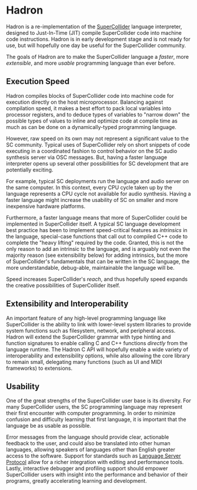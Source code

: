 # Hadron

Hadron is a re-implementation of the [SuperCollider](https://supercollider.github.io/) language interpreter, designed to
Just-In-Time (JIT) compile SuperCollider code into machine code instructions. Hadron is in early development stage and
is not ready for use, but will hopefully one day be useful for the SuperCollider community.

The goals of Hadron are to make the SuperCollider language a *faster*, more *extensible*, and more *usable* programming
language than ever before.

## Execution Speed

Hadron compiles blocks of SuperCollider code into machine code for execution directly on the host microprocessor.
Balancing against compilation speed, it makes a best effort to pack local variables into processor registers, and to
deduce types of variables to "narrow down" the possible types of values to inline and optimize code at compile time as
much as can be done on a dynamically-typed programming language.

However, raw speed on its own may not represent a significant value to the SC community. Typical uses of SuperCollider
rely on short snippets of code executing in a coordinated fashion to control behavior on the SC audio synthesis server
via OSC messages. But, having a faster language interpreter opens up several other possibilities for SC development that
are potentially exciting.

For example, typical SC deployments run the language and audio server on the same computer. In this context, every CPU
cycle taken up by the language represents a CPU cycle not available for audio synthesis. Having a faster language might
increase the usability of SC on smaller and more inexpensive hardware platforms.

Furthermore, a faster language means that more of SuperCollider could be implemented in SuperCollider itself. A typical
SC language development best practice has been to implement speed-critical features as *intrinsics* in the language,
special-case functions that call out to compiled C++ code to complete the "heavy lifting" required by the code. Granted,
this is not the only reason to add an intrinsic to the language, and is arguably not even the majority reason (see
extensibility below) for adding intrinsics, but the more of SuperCollider's fundamentals that can be written in the SC
language, the more understandable, debug-able, maintainable the language will be.

Speed increases SuperCollider's *reach*, and thus hopefully speed expands the creative possibilities of SuperCollider
itself.

## Extensibility and Interoperability

An important feature of any high-level programming language like SuperCollider is the ability to link with lower-level
system libraries to provide system functions such as filesystem, network, and peripheral access. Hadron will extend the
SuperCollider grammar with type hinting and function signatures to enable calling C and C++ functions *directly* from
the language runtime. The Hadron C API will hopefully enable a wide variety of interoperability and extensibility
options, while also allowing the core library to remain small, delegating many functions (such as UI and MIDI
frameworks) to extensions.

## Usability

One of the great strengths of the SuperCollider user base is its diversity. For many SuperCollider users, the SC
programming language may represent their first encounter with computer programming. In order to minimize confusion and
difficulty learning that first language, it is important that the language be as usable as possible.

Error messages from the language should provide clear, actionable feedback to the user, and could also be translated
into other human languages, allowing speakers of languages other than English greater access to the software. Support
for standards such as [Language Server Protocol](https://microsoft.github.io/language-server-protocol/) allow for a
richer integration with editing and performance tools. Lastly, interactive debugger and profiling support should empower
SuperCollider users with insight into the performance and behavior of their programs, greatly accelerating learning and
development.
